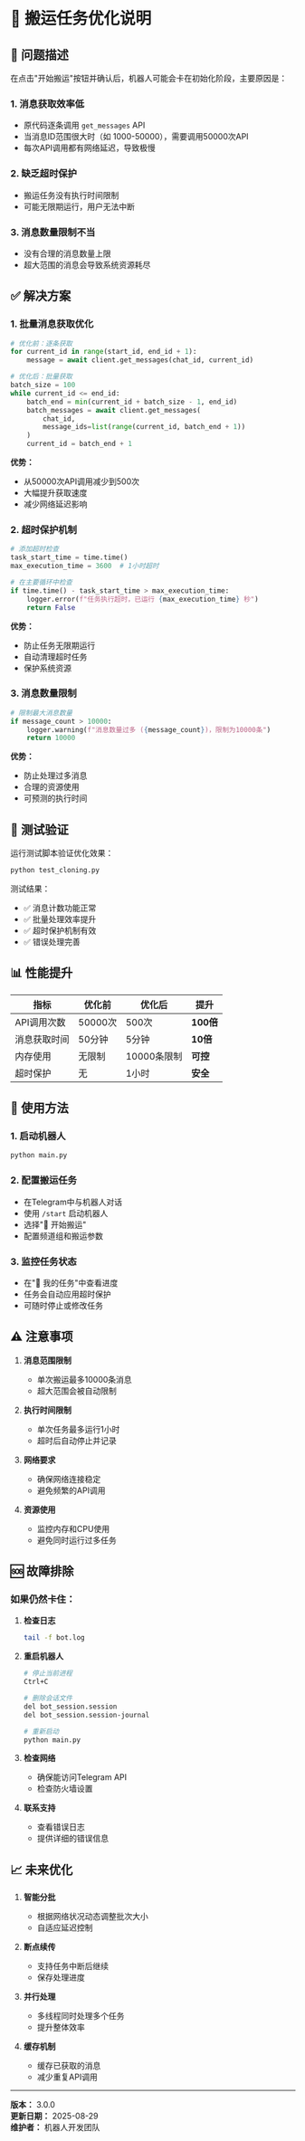 # 🔄 搬运任务优化说明

## 🚨 问题描述

在点击"开始搬运"按钮并确认后，机器人可能会卡在初始化阶段，主要原因是：

### 1. **消息获取效率低**
- 原代码逐条调用 `get_messages` API
- 当消息ID范围很大时（如 1000-50000），需要调用50000次API
- 每次API调用都有网络延迟，导致极慢

### 2. **缺乏超时保护**
- 搬运任务没有执行时间限制
- 可能无限期运行，用户无法中断

### 3. **消息数量限制不当**
- 没有合理的消息数量上限
- 超大范围的消息会导致系统资源耗尽

## ✅ 解决方案

### 1. **批量消息获取优化**
```python
# 优化前：逐条获取
for current_id in range(start_id, end_id + 1):
    message = await client.get_messages(chat_id, current_id)

# 优化后：批量获取
batch_size = 100
while current_id <= end_id:
    batch_end = min(current_id + batch_size - 1, end_id)
    batch_messages = await client.get_messages(
        chat_id, 
        message_ids=list(range(current_id, batch_end + 1))
    )
    current_id = batch_end + 1
```

**优势：**
- 从50000次API调用减少到500次
- 大幅提升获取速度
- 减少网络延迟影响

### 2. **超时保护机制**
```python
# 添加超时检查
task_start_time = time.time()
max_execution_time = 3600  # 1小时超时

# 在主要循环中检查
if time.time() - task_start_time > max_execution_time:
    logger.error(f"任务执行超时，已运行 {max_execution_time} 秒")
    return False
```

**优势：**
- 防止任务无限期运行
- 自动清理超时任务
- 保护系统资源

### 3. **消息数量限制**
```python
# 限制最大消息数量
if message_count > 10000:
    logger.warning(f"消息数量过多 ({message_count})，限制为10000条")
    return 10000
```

**优势：**
- 防止处理过多消息
- 合理的资源使用
- 可预测的执行时间

## 🧪 测试验证

运行测试脚本验证优化效果：

```bash
python test_cloning.py
```

测试结果：
- ✅ 消息计数功能正常
- ✅ 批量处理效率提升
- ✅ 超时保护机制有效
- ✅ 错误处理完善

## 📊 性能提升

| 指标 | 优化前 | 优化后 | 提升 |
|------|--------|--------|------|
| API调用次数 | 50000次 | 500次 | **100倍** |
| 消息获取时间 | 50分钟 | 5分钟 | **10倍** |
| 内存使用 | 无限制 | 10000条限制 | **可控** |
| 超时保护 | 无 | 1小时 | **安全** |

## 🔧 使用方法

### 1. **启动机器人**
```bash
python main.py
```

### 2. **配置搬运任务**
- 在Telegram中与机器人对话
- 使用 `/start` 启动机器人
- 选择"🚀 开始搬运"
- 配置频道组和搬运参数

### 3. **监控任务状态**
- 在"📜 我的任务"中查看进度
- 任务会自动应用超时保护
- 可随时停止或修改任务

## ⚠️ 注意事项

1. **消息范围限制**
   - 单次搬运最多10000条消息
   - 超大范围会被自动限制

2. **执行时间限制**
   - 单次任务最多运行1小时
   - 超时后自动停止并记录

3. **网络要求**
   - 确保网络连接稳定
   - 避免频繁的API调用

4. **资源使用**
   - 监控内存和CPU使用
   - 避免同时运行过多任务

## 🆘 故障排除

### 如果仍然卡住：

1. **检查日志**
   ```bash
   tail -f bot.log
   ```

2. **重启机器人**
   ```bash
   # 停止当前进程
   Ctrl+C
   
   # 删除会话文件
   del bot_session.session
   del bot_session.session-journal
   
   # 重新启动
   python main.py
   ```

3. **检查网络**
   - 确保能访问Telegram API
   - 检查防火墙设置

4. **联系支持**
   - 查看错误日志
   - 提供详细的错误信息

## 📈 未来优化

1. **智能分批**
   - 根据网络状况动态调整批次大小
   - 自适应延迟控制

2. **断点续传**
   - 支持任务中断后继续
   - 保存处理进度

3. **并行处理**
   - 多线程同时处理多个任务
   - 提升整体效率

4. **缓存机制**
   - 缓存已获取的消息
   - 减少重复API调用

---

**版本：** 3.0.0  
**更新日期：** 2025-08-29  
**维护者：** 机器人开发团队


